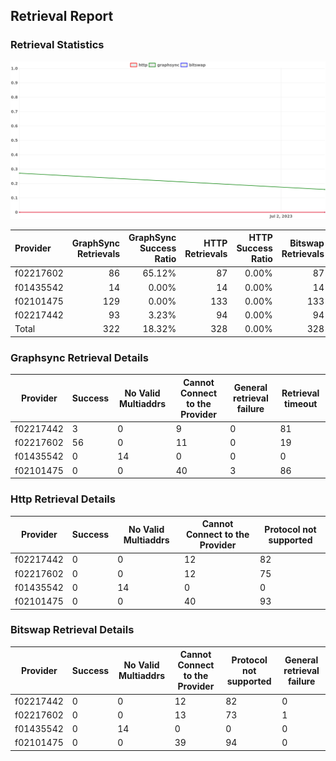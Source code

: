 ## Retrieval Report
### Retrieval Statistics
<img src="https://raw.githubusercontent.com/data-preservation-programs/filplus-checker-assets/main/filecoin-project/filecoin-plus-large-datasets/issues/1767/1688742773791.png"/>

| Provider  | GraphSync Retrievals | GraphSync Success Ratio | HTTP Retrievals | HTTP Success Ratio | Bitswap Retrievals | Bitswap Success Ratio |
| :-------- | -------------------: | ----------------------: | --------------: | -----------------: | -----------------: | --------------------: |
| f02217602 |                   86 |                  65.12% |              87 |              0.00% |                 87 |                 0.00% |
| f01435542 |                   14 |                   0.00% |              14 |              0.00% |                 14 |                 0.00% |
| f02101475 |                  129 |                   0.00% |             133 |              0.00% |                133 |                 0.00% |
| f02217442 |                   93 |                   3.23% |              94 |              0.00% |                 94 |                 0.00% |
| Total     |                  322 |                  18.32% |             328 |              0.00% |                328 |                 0.00% |

### Graphsync Retrieval Details
| Provider  | Success | No Valid Multiaddrs | Cannot Connect to the Provider | General retrieval failure | Retrieval timeout |
| --------- | ------- | ------------------- | ------------------------------ | ------------------------- | ----------------- |
| f02217442 | 3       | 0                   | 9                              | 0                         | 81                |
| f02217602 | 56      | 0                   | 11                             | 0                         | 19                |
| f01435542 | 0       | 14                  | 0                              | 0                         | 0                 |
| f02101475 | 0       | 0                   | 40                             | 3                         | 86                |

### Http Retrieval Details
| Provider  | Success | No Valid Multiaddrs | Cannot Connect to the Provider | Protocol not supported |
| --------- | ------- | ------------------- | ------------------------------ | ---------------------- |
| f02217442 | 0       | 0                   | 12                             | 82                     |
| f02217602 | 0       | 0                   | 12                             | 75                     |
| f01435542 | 0       | 14                  | 0                              | 0                      |
| f02101475 | 0       | 0                   | 40                             | 93                     |

### Bitswap Retrieval Details
| Provider  | Success | No Valid Multiaddrs | Cannot Connect to the Provider | Protocol not supported | General retrieval failure |
| --------- | ------- | ------------------- | ------------------------------ | ---------------------- | ------------------------- |
| f02217442 | 0       | 0                   | 12                             | 82                     | 0                         |
| f02217602 | 0       | 0                   | 13                             | 73                     | 1                         |
| f01435542 | 0       | 14                  | 0                              | 0                      | 0                         |
| f02101475 | 0       | 0                   | 39                             | 94                     | 0                         |
